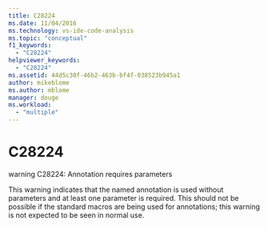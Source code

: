 ```yaml
---
title: C28224
ms.date: 11/04/2016
ms.technology: vs-ide-code-analysis
ms.topic: "conceptual"
f1_keywords:
  - "C28224"
helpviewer_keywords:
  - "C28224"
ms.assetid: 44d5c30f-46b2-463b-bf4f-038523b945a1
author: mikeblome
ms.author: mblome
manager: douge
ms.workload:
  - "multiple"
---
```

# C28224
warning C28224: Annotation requires parameters

 This warning indicates that the named annotation is used without parameters and at least one parameter is required. This should not be possible if the standard macros are being used for annotations; this warning is not expected to be seen in normal use.